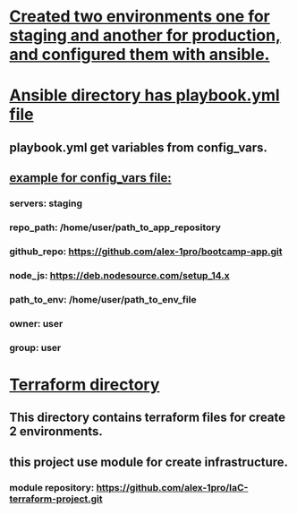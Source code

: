 # <ins>Created two environments one for staging and another for production, and configured them with ansible.</ins>

# <ins>Ansible directory has playbook.yml file<ins>
## playbook.yml get variables from config_vars.
## <ins>example for config_vars file:</ins>

### servers: staging
### repo_path: /home/user/path_to_app_repository
### github_repo: https://github.com/alex-1pro/bootcamp-app.git
### node_js: https://deb.nodesource.com/setup_14.x
### path_to_env: /home/user/path_to_env_file
### owner: user
### group: user

# <ins>Terraform directory<ins>
## This directory contains terraform files for create 2 environments.
## this project use module for create infrastructure.
### module repository: https://github.com/alex-1pro/IaC-terraform-project.git
